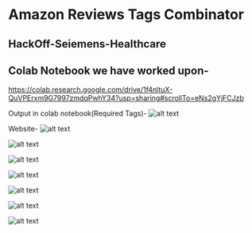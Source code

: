 #  Amazon Reviews Tags Combinator
## HackOff-Seiemens-Healthcare

## Colab Notebook we have worked upon-
https://colab.research.google.com/drive/1f4nltuX-QuVPErxm9G7997zmdqPwhY34?usp=sharing#scrollTo=eNs2gYjFCJzb

Output in colab notebook(Required Tags)-
![alt text](https://github.com/shanky1947/HackOff--Seiemens-Healthcare/blob/master/Screenshot%20(205).png)


Website-
![alt text](https://github.com/shanky1947/HackOff-Seiemens-Healthcare/blob/master/screenshots/SS1.jpeg)

![alt text](https://github.com/shanky1947/HackOff-Seiemens-Healthcare/blob/master/screenshots/SS2.jpeg)

![alt text](https://github.com/shanky1947/HackOff-Seiemens-Healthcare/blob/master/screenshots/SS3.jpeg)

![alt text](https://github.com/shanky1947/HackOff-Seiemens-Healthcare/blob/master/screenshots/SS4.jpeg)

![alt text](https://github.com/shanky1947/HackOff-Seiemens-Healthcare/blob/master/screenshots/SS5.jpeg)

![alt text](https://github.com/shanky1947/HackOff-Seiemens-Healthcare/blob/master/screenshots/SS6.jpeg)

![alt text](https://github.com/shanky1947/HackOff-Seiemens-Healthcare/blob/master/screenshots/SS7.jpeg)
